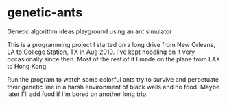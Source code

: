 # genetic-ants
Genetic algorithm ideas playground using an ant simulator

This is a programming project I started on a long drive from New Orleans, LA to College Station, TX in Aug 2019.
I've kept noodling on it very occasionally since then. Most of the rest of it I made on the plane from LAX to Hong Kong. 

Run the program to watch some colorful ants try to survive and perpetuate their genetic line 
in a harsh environment of black walls and no food. Maybe later
I'll add food if I'm bored on another long trip.
